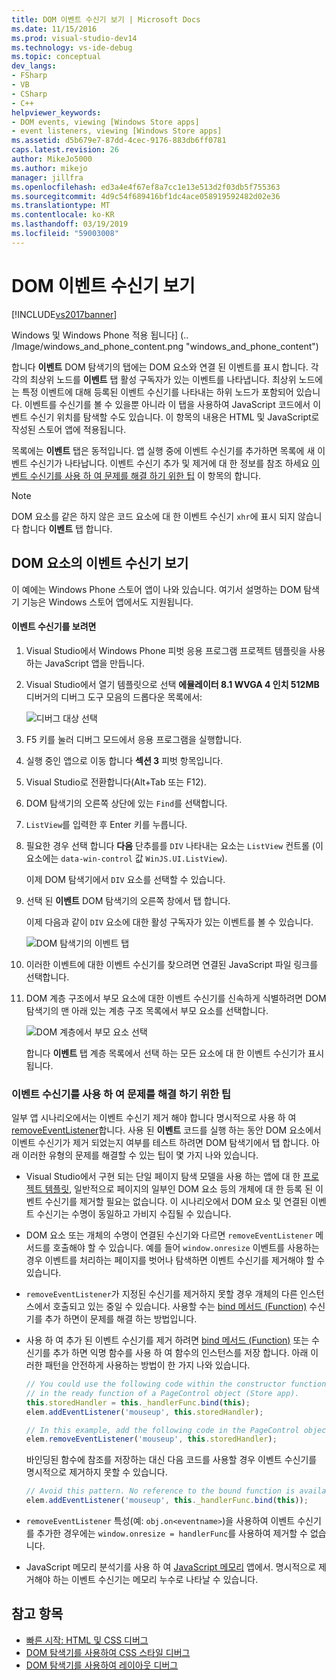 ```yaml
---
title: DOM 이벤트 수신기 보기 | Microsoft Docs
ms.date: 11/15/2016
ms.prod: visual-studio-dev14
ms.technology: vs-ide-debug
ms.topic: conceptual
dev_langs:
- FSharp
- VB
- CSharp
- C++
helpviewer_keywords:
- DOM events, viewing [Windows Store apps]
- event listeners, viewing [Windows Store apps]
ms.assetid: d5b679e7-87dd-4cec-9176-883db6ff0781
caps.latest.revision: 26
author: MikeJo5000
ms.author: mikejo
manager: jillfra
ms.openlocfilehash: ed3a4e4f67ef8a7cc1e13e513d2f03db5f755363
ms.sourcegitcommit: 4d9c54f689416bf1dc4ace058919592482d02e36
ms.translationtype: MT
ms.contentlocale: ko-KR
ms.lasthandoff: 03/19/2019
ms.locfileid: "59003008"
---
```

# <a name="view-dom-event-listeners"></a>DOM 이벤트 수신기 보기
[!INCLUDE[vs2017banner](../includes/vs2017banner.md)]

Windows 및 Windows Phone 적용 됩니다] (.. /Image/windows_and_phone_content.png "windows_and_phone_content")

 합니다 **이벤트** DOM 탐색기의 탭에는 DOM 요소와 연결 된 이벤트를 표시 합니다. 각각의 최상위 노드를 **이벤트** 탭 활성 구독자가 있는 이벤트를 나타냅니다. 최상위 노드에는 특정 이벤트에 대해 등록된 이벤트 수신기를 나타내는 하위 노드가 포함되어 있습니다. 이벤트를 수신기를 볼 수 있을뿐 아니라 이 탭을 사용하여 JavaScript 코드에서 이벤트 수신기 위치를 탐색할 수도 있습니다. 이 항목의 내용은 HTML 및 JavaScript로 작성된 스토어 앱에 적용됩니다.

 목록에는 **이벤트** 탭은 동적입니다. 앱 실행 중에 이벤트 수신기를 추가하면 목록에 새 이벤트 수신기가 나타납니다. 이벤트 수신기 추가 및 제거에 대 한 정보를 참조 하세요 [이벤트 수신기를 사용 하 여 문제를 해결 하기 위한 팁](#Tips) 이 항목의 합니다.

> [!NOTE]
>  DOM 요소를 같은 하지 않은 코드 요소에 대 한 이벤트 수신기 `xhr`에 표시 되지 않습니다 합니다 **이벤트** 탭 합니다.

## <a name="view-event-listeners-for-dom-elements"></a>DOM 요소의 이벤트 수신기 보기
 이 예에는 Windows Phone 스토어 앱이 나와 있습니다. 여기서 설명하는 DOM 탐색기 기능은 Windows 스토어 앱에서도 지원됩니다.

#### <a name="to-view-event-listeners"></a>이벤트 수신기를 보려면

1.  Visual Studio에서 Windows Phone 피벗 응용 프로그램 프로젝트 템플릿을 사용하는 JavaScript 앱을 만듭니다.

2.  Visual Studio에서 열기 템플릿으로 선택 **에뮬레이터 8.1 WVGA 4 인치 512MB** 디버거의 디버그 도구 모음의 드롭다운 목록에서:

     ![디버그 대상 선택](../debugger/media/js-dom-debug-target-emu.png "JS_DOM_Debug_Target_Emu")

3.  F5 키를 눌러 디버그 모드에서 응용 프로그램을 실행합니다.

4.  실행 중인 앱으로 이동 합니다 **섹션 3** 피벗 항목입니다.

5.  Visual Studio로 전환합니다(Alt+Tab 또는 F12).

6.  DOM 탐색기의 오른쪽 상단에 있는 `Find`를 선택합니다.

7.   `ListView`를 입력한 후 Enter 키를 누릅니다.

8.  필요한 경우 선택 합니다 **다음** 단추를를 `DIV` 나타내는 요소는 `ListView` 컨트롤 (이 요소에는 `data-win-control` 값 `WinJS.UI.ListView`).

     이제 DOM 탐색기에서 `DIV` 요소를 선택할 수 있습니다.

9. 선택 된 **이벤트** DOM 탐색기의 오른쪽 창에서 탭 합니다.

     이제 다음과 같이 `DIV` 요소에 대한 활성 구독자가 있는 이벤트를 볼 수 있습니다.

     ![DOM 탐색기의 이벤트 탭](../debugger/media/js-dom-events.png "JS_DOM_Events")

10. 이러한 이벤트에 대한 이벤트 수신기를 찾으려면 연결된 JavaScript 파일 링크를 선택합니다.

11. DOM 계층 구조에서 부모 요소에 대한 이벤트 수신기를 신속하게 식별하려면 DOM 탐색기의 맨 아래 있는 계층 구조 목록에서 부모 요소를 선택합니다.

     ![DOM 계층에서 부모 요소 선택](../debugger/media/js-dom-breadcrumbs.png "JS_DOM_Breadcrumbs")

     합니다 **이벤트** 탭 계층 목록에서 선택 하는 모든 요소에 대 한 이벤트 수신기가 표시 됩니다.

###  <a name="Tips"></a> 이벤트 수신기를 사용 하 여 문제를 해결 하기 위한 팁
 일부 앱 시나리오에서는 이벤트 수신기 제거 해야 합니다 명시적으로 사용 하 여 [removeEventListener](http://msdn.microsoft.com/library/ie/ff975250\(v=vs.85\).aspx)합니다. 사용 된 **이벤트** 코드를 실행 하는 동안 DOM 요소에서 이벤트 수신기가 제거 되었는지 여부를 테스트 하려면 DOM 탐색기에서 탭 합니다. 아래 이러한 유형의 문제를 해결할 수 있는 팁이 몇 가지 나와 있습니다.

-   Visual Studio에서 구현 되는 단일 페이지 탐색 모델을 사용 하는 앱에 대 한 [프로젝트 템플릿](http://msdn.microsoft.com/library/windows/apps/hh758331.aspx), 일반적으로 페이지의 일부인 DOM 요소 등의 개체에 대 한 등록 된 이벤트 수신기를 제거할 필요는 없습니다. 이 시나리오에서 DOM 요소 및 연결된 이벤트 수신기는 수명이 동일하고 가비지 수집될 수 있습니다.

-   DOM 요소 또는 개체의 수명이 연결된 수신기와 다르면 `removeEventListener` 메서드를 호출해야 할 수 있습니다. 예를 들어 `window.onresize` 이벤트를 사용하는 경우 이벤트를 처리하는 페이지를 벗어나 탐색하면 이벤트 수신기를 제거해야 할 수 있습니다.

-   `removeEventListener`가 지정된 수신기를 제거하지 못할 경우 개체의 다른 인스턴스에서 호출되고 있는 중일 수 있습니다. 사용할 수는 [bind 메서드 (Function)](https://developer.mozilla.org/docs/Web/JavaScript/Reference/Global_Objects/Function/bind) 수신기를 추가 하면이 문제를 해결 하는 방법입니다.

-   사용 하 여 추가 된 이벤트 수신기를 제거 하려면 [bind 메서드 (Function)](https://developer.mozilla.org/docs/Web/JavaScript/Reference/Global_Objects/Function/bind) 또는 수신기를 추가 하면 익명 함수를 사용 하 여 함수의 인스턴스를 저장 합니다. 아래 이러한 패턴을 안전하게 사용하는 방법이 한 가지 나와 있습니다.

    ```javascript
    // You could use the following code within the constructor function of an object, or
    // in the ready function of a PageControl object (Store app).
    this.storedHandler = this._handlerFunc.bind(this);
    elem.addEventListener('mouseup', this.storedHandler);

    // In this example, add the following code in the PageControl object's unload function.
    elem.removeEventListener('mouseup', this.storedHandler);

    ```

     바인딩된 함수에 참조를 저장하는 대신 다음 코드를 사용할 경우 이벤트 수신기를 명시적으로 제거하지 못할 수 있습니다.

    ```javascript
    // Avoid this pattern. No reference to the bound function is available.
    elem.addEventListener('mouseup', this._handlerFunc.bind(this));
    ```

-   `removeEventListener` 특성(예: `obj.on<eventname>`)을 사용하여 이벤트 수신기를 추가한 경우에는 `window.onresize = handlerFunc`를 사용하여 제거할 수 없습니다.

-   JavaScript 메모리 분석기를 사용 하 여 [JavaScript 메모리](../profiling/javascript-memory.md) 앱에서. 명시적으로 제거해야 하는 이벤트 수신기는 메모리 누수로 나타날 수 있습니다.

## <a name="see-also"></a>참고 항목

- [빠른 시작: HTML 및 CSS 디버그](../debugger/quickstart-debug-html-and-css.md)
- [DOM 탐색기를 사용하여 CSS 스타일 디버그](../debugger/debug-css-styles-using-dom-explorer.md)
- [DOM 탐색기를 사용하여 레이아웃 디버그](../debugger/debug-layout-using-dom-explorer.md)